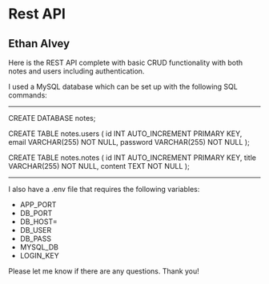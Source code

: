 # Rest API

## Ethan Alvey

Here is the REST API complete with basic CRUD functionality with both notes and users including authentication.

I used a MySQL database which can be set up with the following SQL commands:

---

CREATE DATABASE notes;

CREATE TABLE notes.users (
id INT AUTO_INCREMENT PRIMARY KEY,
email VARCHAR(255) NOT NULL,
password VARCHAR(255) NOT NULL
);

CREATE TABLE notes.notes (
id INT AUTO_INCREMENT PRIMARY KEY,
title VARCHAR(255) NOT NULL,
content TEXT NOT NULL
);

---

I also have a .env file that requires the following variables:

- APP_PORT
- DB_PORT
- DB_HOST=
- DB_USER
- DB_PASS
- MYSQL_DB
- LOGIN_KEY

Please let me know if there are any questions. Thank you!
